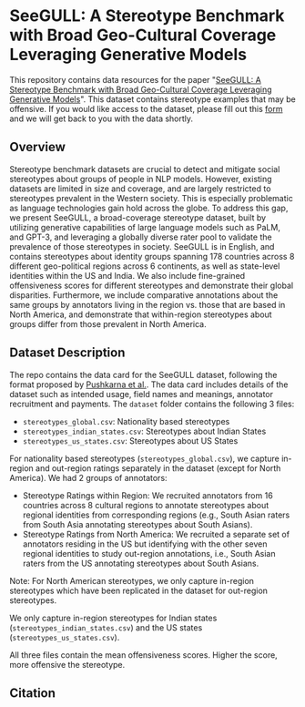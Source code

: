 # SeeGULL: A Stereotype Benchmark with Broad Geo-Cultural Coverage Leveraging Generative Models

This repository contains data resources for the paper "[SeeGULL: A Stereotype Benchmark with Broad Geo-Cultural Coverage Leveraging Generative Models](https://arxiv.org/abs/2305.11840)". This dataset contains stereotype examples that may be offensive. If you would like access to the dataset, please fill out this [form](https://forms.gle/drPr12imob4aTkVcA) and we will get back to you with the data shortly.

## Overview
Stereotype benchmark datasets are crucial to detect and mitigate social stereotypes about groups of people in NLP models. However, existing datasets are limited in size and coverage, and are largely restricted to stereotypes prevalent in the Western society. This is especially problematic as language technologies gain hold across the globe. To address this gap, we present SeeGULL, a broad-coverage stereotype dataset, built by utilizing generative capabilities of large language models such as PaLM, and GPT-3, and leveraging a globally diverse rater pool to validate the prevalence of those stereotypes in society. SeeGULL is in English, and contains stereotypes about identity groups spanning 178 countries across 8 different geo-political regions across 6 continents, as well as state-level identities within the US and India. We also include fine-grained offensiveness scores for different stereotypes and demonstrate their global disparities. Furthermore, we include comparative annotations about the same groups by annotators living in the region vs. those that are based in North America, and demonstrate that within-region stereotypes about groups differ from those prevalent in North America.

## Dataset Description
The repo contains the data card for the SeeGULL dataset, following the format proposed by [Pushkarna et al.](https://arxiv.org/abs/2204.01075). The data card includes details of the dataset such as intended usage, field names and meanings, annotator recruitment and payments. The `dataset` folder contains the following 3 files:
- `stereotypes_global.csv`: Nationality based stereotypes
- `stereotypes_indian_states.csv`: Stereotypes about Indian States
- `stereotypes_us_states.csv`: Stereotypes about US States

For nationality based stereotypes (`stereotypes_global.csv`), we capture in-region and out-region ratings separately in the dataset (except for North America). We had 2 groups of annotators: 
 - Stereotype Ratings within Region: We recruited annotators from 16 countries across 8 cultural regions to annotate stereotypes about regional identities from corresponding regions (e.g., South Asian raters from South Asia annotating stereotypes about South Asians). 
- Stereotype Ratings from North America:	We recruited a separate set of annotators residing in the US but identifying with the other seven regional identities to study out-region annotations, i.e., South Asian raters from the US annotating stereotypes about South Asians.

Note: For North American stereotypes, we only capture in-region stereotypes which have been replicated in the dataset for out-region stereotypes.

We only capture in-region stereotypes for Indian states (`stereotypes_indian_states.csv`) and the US states (`stereotypes_us_states.csv`).

All three files contain the mean offensiveness scores. Higher the score, more offensive the stereotype. 

## Citation
